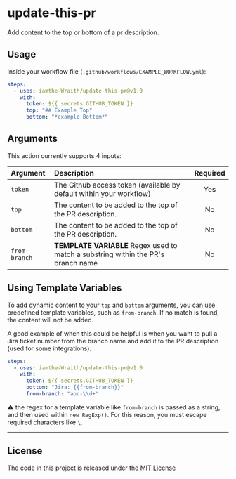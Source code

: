 # update-this-pr
Add content to the top or bottom of a pr description.

## Usage
Inside your workflow file (`.github/workflows/EXAMPLE_WORKFLOW.yml`):

```yml
steps:
  - uses: iamthe-Wraith/update-this-pr@v1.0
    with:
      token: ${{ secrets.GITHUB_TOKEN }}
      top: "## Example Top" 
      bottom: "*example Bottom*"
```


## Arguments
This action currently supports 4 inputs:

| Argument      | Description                                                                       | Required |
| :------------ | :-------------------------------------------------------------------------------- | :------: |
| `token`       | The Github access token (available by default within your workflow)               | Yes      | 
| `top`         | The content to be added to the top of the PR description.                         | No       |
| `bottom`      | The content to be added to the top of the PR description.                         | No       |
| `from-branch` | __TEMPLATE VARIABLE__ Regex used to match a substring within the PR's branch name | No       |


## Using Template Variables
To add dynamic content to your `top` and `bottom` arguments, you can use predefined template variables, such as `from-branch`. If no match is found, the content will not be added.

A good example of when this could be helpful is when you want to pull a Jira ticket number from the branch name and add it to the PR description (used for some integrations).

```yml
steps:
  - uses: iamthe-Wraith/update-this-pr@v1.0
    with:
      token: ${{ secrets.GITHUB_TOKEN }}
      bottom: "Jira: {{from-branch}}" 
      from-branch: "abc-\\d+"
```

⚠️ the regex for a template variable like `from-branch` is passed as a string, and then used within `new RegExp()`. For this reason, you must escape required characters like `\`.

-----

## License

The code in this project is released under the [MIT License](license)